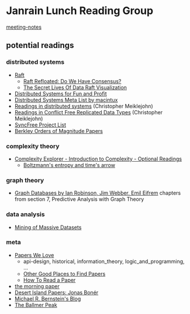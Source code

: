 # Janrain Lunch Reading Group

[meeting-notes](meeting-notes.md)

## potential readings

### distributed systems
- [Raft](http://ramcloud.stanford.edu/raft.pdf)
  - [Raft Refloated: Do We Have Consensus?](http://www.cl.cam.ac.uk/~ms705/pub/papers/2015-osr-raft.pdf)
  - [The Secret Lives Of Data Raft Visualization](http://thesecretlivesofdata.com/raft/)
- [Distributed Systems for Fun and Profit](http://book.mixu.net/distsys/)
- [Distributed Systems Meta List by macintux](https://gist.github.com/macintux/6227368)
-  [Readings in distributed systems](http://christophermeiklejohn.com/distributed/systems/2013/07/12/readings-in-distributed-systems.html) (Christopher Meiklejohn)
- [Readings in Conflict Free Replicated Data Types](http://christophermeiklejohn.com/crdt/2014/07/22/readings-in-crdts.html) (Christopher Meiklejohn)
- [SyncFree Project List](https://syncfree.lip6.fr/index.php/publications)
- [Berkley Orders of Magnitude Papers](http://boom.cs.berkeley.edu/papers.html)

### complexity theory
- [Complexity Explorer - Introduction to Complexity - Optional Readings](http://www.complexityexplorer.org/online-courses/19-introduction-to-complexity-fall-2014/materials)
  - [Boltzmann's entropy and time's arrow](http://users.df.uba.ar/ariel/materias/FT3_2008_1C/papers_pdf/lebowitz_370.pdf)

### graph theory
- [Graph Databases by Ian Robinson, Jim Webber, Emil Eifrem](http://graphdatabases.com/) chapters from section 7, Predictive Analysis with Graph Theory

### data analysis
- [Mining of Massive Datasets](http://www.mmds.org/#ver21)

### meta
- [Papers We Love](https://github.com/papers-we-love/papers-we-love)
  - api-design, historical, information_theory, logic_and_programming, ...
  - [Other Good Places to Find Papers](https://github.com/papers-we-love/papers-we-love/blob/master/README.md#other-good-places-to-find-papers)
  - [How To Read a Paper](https://github.com/papers-we-love/papers-we-love/blob/master/README.md#how-to-read-a-paper)
- [the morning paper](http://blog.acolyer.org/)
- [Desert Island Papers: Jonas Bonér](http://blog.acolyer.org/2015/03/15/desert-island-papers-jonas-boner/)
- [Michael R. Bernstein's Blog](http://michaelrbernste.in/)
- [The Ballmer Peak](http://amix.dk/uploads/Coding_Drunk.jpg)
